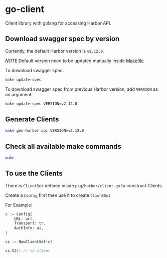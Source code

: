 # go-client

Client library with golang for accessing Harbor API.

## Download swagger spec by version

Currently, the default Harbor version is `v2.12.0`.

*NOTE* Default version need to be updated manually inside [Makefile](Makefile)

To download swagger spec:

```sh
make update-spec
```

To download swagger spec from previous Harbor version, add `VERSION` as an argument:

```sh
make update-spec VERSION=v2.12.0
```

## Generate Clients

```sh
make gen-harbor-api VERSION=v2.12.0
```

## Check all available make commands

```sh
make
```

## To use the Clients

There is `ClientSet` defined inside `pkg/harbor/client.go` to construct Clients

Create a `Config` first then use it to create `ClientSet`

For Example:

```go
c := Config{
	URL: url,
	Transport: tr,
	AuthInfo: ai,
}

cs := NewClientSet(c)

cs.V2() // v2 client
```
